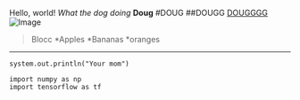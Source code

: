 Hello, world!
*What the dog doing*
**Doug**
#DOUG
##DOUGG
[DOUGGGG](https://carsandbids.com/)
![Image](https://celebnetworth.net/wp-content/uploads/2020/07/Doug-DeMuro-Biography-1-965x1024.jpg)
>Blocc
*Apples
*Bananas
*oranges

---

`system.out.println("Your mom")`

```
import numpy as np
import tensorflow as tf
```
